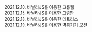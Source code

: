 2021.12.10. 바닐라JS를 이용한 크롬웹 <br />
2021.12.15. 바닐라JS를 이용한 그림판 <br />
2021.12.18. 바닐라JS를 이용한 테트리스 <br />
2021.12.19. 바닐라JS를 이용한 벽튀기기 모션 <br />
